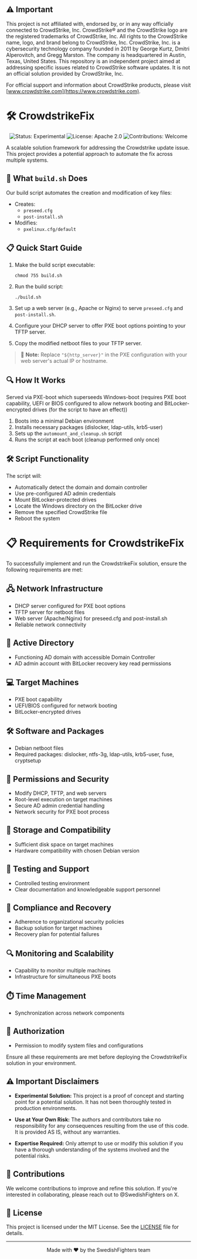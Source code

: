 ## ⚠️ Important

This project is not affiliated with, endorsed by, or in any way officially connected to CrowdStrike, Inc.
CrowdStrike® and the CrowdStrike logo are the registered trademarks of CrowdStrike, Inc. All rights to the CrowdStrike name, logo, and brand belong to CrowdStrike, Inc.
CrowdStrike, Inc. is a cybersecurity technology company founded in 2011 by George Kurtz, Dmitri Alperovitch, and Gregg Marston. The company is headquartered in Austin, Texas, United States.
This repository is an independent project aimed at addressing specific issues related to CrowdStrike software updates. It is not an official solution provided by CrowdStrike, Inc.

For official support and information about CrowdStrike products, please visit [www.crowdstrike.com](https://www.crowdstrike.com).


# 🛠️ CrowdstrikeFix

<p align="center">
  <img src="https://img.shields.io/badge/Status-Experimental-yellow" alt="Status: Experimental">
  <img src="https://img.shields.io/badge/License-Apache%202.0-blue.svg" alt="License: Apache 2.0">
  <img src="https://img.shields.io/badge/Contributions-Welcome-brightgreen" alt="Contributions: Welcome">
</p>

A scalable solution framework for addressing the Crowdstrike update issue. 
This project provides a potential approach to automate the fix across multiple systems.

## 🚀 What `build.sh` Does

Our build script automates the creation and modification of key files:

- Creates:
  - `preseed.cfg`
  - `post-install.sh`
- Modifies:
  - `pxelinux.cfg/default`

## 📋 Quick Start Guide

1. Make the build script executable:
   ```
   chmod 755 build.sh
   ```

2. Run the build script:
   ```
   ./build.sh
   ```

3. Set up a web server (e.g., Apache or Nginx) to serve `preseed.cfg` and `post-install.sh`.

4. Configure your DHCP server to offer PXE boot options pointing to your TFTP server.

5. Copy the modified netboot files to your TFTP server.

> 📝 **Note:** Replace `"${http_server}"` in the PXE configuration with your web server's actual IP or hostname.

## 🔍 How It Works
Served via PXE-boot which superseeds Windows-boot (requires PXE boot capability, UEFI or BIOS configured to allow network booting 
and BitLocker-encrypted drives (for the script to have an effect))

1. Boots into a minimal Debian environment
2. Installs necessary packages (dislocker, ldap-utils, krb5-user)
3. Sets up the `automount_and_cleanup.sh` script
4. Runs the script at each boot (cleanup performed only once)

## 🛠️ Script Functionality

The script will:

- Automatically detect the domain and domain controller
- Use pre-configured AD admin credentials
- Mount BitLocker-protected drives
- Locate the Windows directory on the BitLocker drive
- Remove the specified CrowdStrike file
- Reboot the system

# 📋 Requirements for CrowdstrikeFix

To successfully implement and run the CrowdstrikeFix solution, ensure the following requirements are met:

## 🖧 Network Infrastructure
- DHCP server configured for PXE boot options
- TFTP server for netboot files
- Web server (Apache/Nginx) for preseed.cfg and post-install.sh
- Reliable network connectivity

## 🏢 Active Directory
- Functioning AD domain with accessible Domain Controller
- AD admin account with BitLocker recovery key read permissions

## 💻 Target Machines
- PXE boot capability
- UEFI/BIOS configured for network booting
- BitLocker-encrypted drives

## 🛠️ Software and Packages
- Debian netboot files
- Required packages: dislocker, ntfs-3g, ldap-utils, krb5-user, fuse, cryptsetup

## 🔐 Permissions and Security
- Modify DHCP, TFTP, and web servers
- Root-level execution on target machines
- Secure AD admin credential handling
- Network security for PXE boot process

## 💾 Storage and Compatibility
- Sufficient disk space on target machines
- Hardware compatibility with chosen Debian version

## 🧪 Testing and Support
- Controlled testing environment
- Clear documentation and knowledgeable support personnel

## 📜 Compliance and Recovery
- Adherence to organizational security policies
- Backup solution for target machines
- Recovery plan for potential failures

## 🔍 Monitoring and Scalability
- Capability to monitor multiple machines
- Infrastructure for simultaneous PXE boots

## ⏱️ Time Management
- Synchronization across network components

## 🚀 Authorization
- Permission to modify system files and configurations

Ensure all these requirements are met before deploying the CrowdstrikeFix solution in your environment.


## ⚠️ Important Disclaimers

- **Experimental Solution:** This project is a proof of concept and starting point for a potential solution. It has not been thoroughly tested in production environments.

- **Use at Your Own Risk:** The authors and contributors take no responsibility for any consequences resulting from the use of this code. It is provided AS IS, without any warranties.

- **Expertise Required:** Only attempt to use or modify this solution if you have a thorough understanding of the systems involved and the potential risks.

## 🤝 Contributions

We welcome contributions to improve and refine this solution. If you're interested in collaborating, please reach out to @SwedishFighters on X.

## 📜 License

This project is licensed under the MIT License. See the [LICENSE](LICENSE) file for details.

---

<p align="center">
  Made with ❤️ by the SwedishFighters team
</p>
